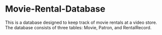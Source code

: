 # Movie-Rental-Database
This is a database designed to keep track of movie rentals at a video store. The database consists of three tables: Movie, Patron, and RentalRecord.
